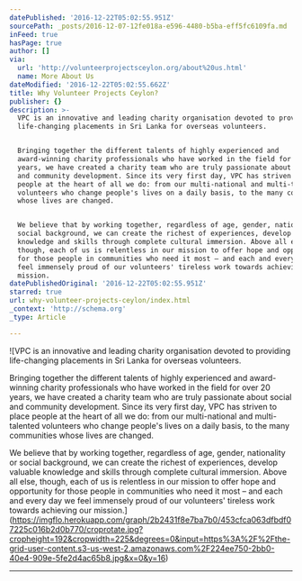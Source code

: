 ```yaml
---
datePublished: '2016-12-22T05:02:55.951Z'
sourcePath: _posts/2016-12-07-12fe018a-e596-4480-b5ba-eff5fc6109fa.md
inFeed: true
hasPage: true
author: []
via:
  url: 'http://volunteerprojectsceylon.org/about%20us.html'
  name: More About Us
dateModified: '2016-12-22T05:02:55.662Z'
title: Why Volunteer Projects Ceylon?
publisher: {}
description: >-
  VPC is an innovative and leading charity organisation devoted to providing
  life-changing placements in Sri Lanka for overseas volunteers.


  Bringing together the different talents of highly experienced and
  award-winning charity professionals who have worked in the field for over 20
  years, we have created a charity team who are truly passionate about social
  and community development. Since its very first day, VPC has striven to place
  people at the heart of all we do: from our multi-national and multi-talented
  volunteers who change people's lives on a daily basis, to the many communities
  whose lives are changed.


  We believe that by working together, regardless of age, gender, nationality or
  social background, we can create the richest of experiences, develop valuable
  knowledge and skills through complete cultural immersion. Above all else,
  though, each of us is relentless in our mission to offer hope and opportunity
  for those people in communities who need it most – and each and every day we
  feel immensely proud of our volunteers' tireless work towards achieving our
  mission.
datePublishedOriginal: '2016-12-22T05:02:55.951Z'
starred: true
url: why-volunteer-projects-ceylon/index.html
_context: 'http://schema.org'
_type: Article

---
```

![VPC is an innovative and leading charity organisation devoted to providing life-changing placements in Sri Lanka for overseas volunteers.

Bringing together the different talents of highly experienced and award-winning charity professionals who have worked in the field for over 20 years, we have created a charity team who are truly passionate about social and community development. Since its very first day, VPC has striven to place people at the heart of all we do: from our multi-national and multi-talented volunteers who change people's lives on a daily basis, to the many communities whose lives are changed.

We believe that by working together, regardless of age, gender, nationality or social background, we can create the richest of experiences, develop valuable knowledge and skills through complete cultural immersion. Above all else, though, each of us is relentless in our mission to offer hope and opportunity for those people in communities who need it most – and each and every day we feel immensely proud of our volunteers' tireless work towards achieving our mission.](https://imgflo.herokuapp.com/graph/2b2431f8e7ba7b0/453cfca063dfbdf07225c016b2d0b770/croprotate.jpg?cropheight=192&cropwidth=225&degrees=0&input=https%3A%2F%2Fthe-grid-user-content.s3-us-west-2.amazonaws.com%2F224ee750-2bb0-40e4-909e-5fe2d4ac65b8.jpg&x=0&y=16)

---